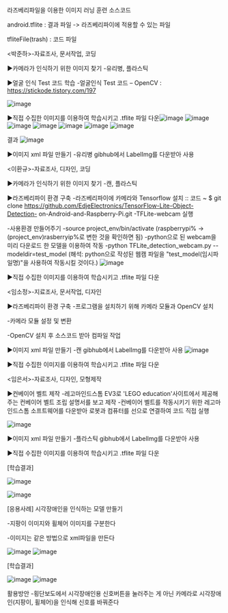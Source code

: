라즈베리파일을 이용한 이미지 러닝 훈련 소스코드



android.tflite : 결과 파일 -> 라즈베리파이에 적용할 수 있는 파일

tfliteFile(trash) : 코드 파일



<박준하>-자료조사, 문서작업, 코딩

▶카메라가 인식하기 위한 이미지 찾기
-유리병, 플라스틱

▶얼굴 인식 Test 코드 학습
-얼굴인식 Test 코드 – OpenCV : https://stickode.tistory.com/197

![image](https://user-images.githubusercontent.com/84001817/208068098-24a616ce-f90c-45b7-975e-c53b7a4baed4.png)

▶직접 수집한 이미지를 이용하여 학습시키고 .tflite 파일 다운![image](https://user-images.githubusercontent.com/84001817/208068878-af5f4a98-2d72-44b1-bdff-3e3fffddc10c.png)
![image](https://user-images.githubusercontent.com/84001817/208068895-8412f5ec-8712-4029-873f-148d6bf7b998.png)
![image](https://user-images.githubusercontent.com/84001817/208068922-1348df2d-66b9-426d-abe9-cb8e1de120e1.png)
![image](https://user-images.githubusercontent.com/84001817/208068948-b2e6d235-f996-48a1-b4bd-3c8d676f2e40.png)
![image](https://user-images.githubusercontent.com/84001817/208068964-c978716f-c0d3-4a1e-93f5-3da8fd954267.png)
![image](https://user-images.githubusercontent.com/84001817/208068978-de4774f1-f03d-4eba-8b19-61b38a8d61bf.png)
![image](https://user-images.githubusercontent.com/84001817/208068999-c0c621b2-7996-47f0-b057-84ba21f6ecc9.png)


결과
![image](https://user-images.githubusercontent.com/84001817/208069011-20902254-a4b1-4dc3-94de-e029594e7cc8.png)


▶이미지 xml 파일 만들기
-유리병
gibhub에서 LabelImg를 다운받아 사용


<이환규>-자료조사, 디자인, 코딩

▶카메라가 인식하기 위한 이미지 찾기
-캔, 플라스틱

▶라즈베리파이 환경 구축
-라즈베리파이에 카메라와 Tensorflow 설치
:: 코드
~ $ git clone https://github.com/EdjeElectronics/TensorFlow-Lite-Object-Detection-
on-Android-and-Raspberry-Pi.git
-TFLite-webcam 실행

-사용환경 만들어주기
-source project_env/bin/activate
  (raspberrypi% -> (project_env)rasberryip%로 변한 것을 확인하면 됨)
-python으로 된 webcam을 미리 다운로드 한 모델을 이용하여 작동
 -python TFLite_detection_webcam.py --modeldir=test_model
  (해석: python으로 작성된 웹캠 파일을 "test_model(임시파일명)"을 사용하여 작동시킬 것이다.)
![image](https://user-images.githubusercontent.com/84001817/208068433-29ad1551-006b-4e2c-a593-0d248fe5fc01.png)
  
▶직접 수집한 이미지를 이용하여 학습시키고 .tflite 파일 다운


<임소정>-지료조사, 문서작업, 디자인

▶라즈베리파이 환경 구축
-프로그램을 설치하기 위해 카메라 모듈과 OpenCV 설치

-카메라 모듈 설정 및 변환

-OpenCV 설치 후 소스코드 받아 컴파일 작업

▶이미지 xml 파일 만들기
-캔
gibhub에서 LabelImg를 다운받아 사용
![image](https://user-images.githubusercontent.com/84001817/208068700-7b12705d-998b-413b-8b06-4acd6ac84c09.png)

▶직접 수집한 이미지를 이용하여 학습시키고 .tflite 파일 다운


<임은서>-자료조사, 디자인, 모형제작

▶컨베이어 벨트 제작
-레고마인드스톰 EV3로 'LEGO education'사이트에서 제공해주는 컨베이어 벨트 조립 설명서를 보고 제작
-컨베이어 벨트를 작동시키기 위한 레고마인드스톰 소프트웨어를 다운받아 로봇과 컴퓨터를 선으로 연결하여 코드 직접 실행

![image](https://user-images.githubusercontent.com/84001817/208067830-2309380e-a859-43cc-9105-59e0a1fc98f6.png)


▶이미지 xml 파일 만들기
-플라스틱
gibhub에서 LabelImg를 다운받아 사용

▶직접 수집한 이미지를 이용하여 학습시키고 .tflite 파일 다운


[학습결과]

![image](https://user-images.githubusercontent.com/84001817/208069368-16e1cd33-e673-4293-ba8b-4c30d2c4a5b8.png)


![image](https://user-images.githubusercontent.com/84001817/208069395-ce2aa792-a8b1-4e6d-9fed-3ff50fbd66b9.png)


[응용사례]
시각장애인을 인식하는 모델 만들기

-지팡이 이미지와 휠체어 이미지를 구분한다

-이미지는 같은 방법으로 xml파일을 만든다

![image](https://user-images.githubusercontent.com/84001817/208069704-43940134-b828-4d57-82c3-d96fa04e17d6.png)
![image](https://user-images.githubusercontent.com/84001817/208069714-af55e290-9424-4d04-8e7b-4c3b2411e5d8.png)


[학습결과]

![image](https://user-images.githubusercontent.com/84001817/208069730-049b1922-7024-4fb6-8a6c-aa1cbbdb641f.png)
![image](https://user-images.githubusercontent.com/84001817/208069740-3e7af9a2-dec6-4c6c-b87f-77a279a69799.png)


활용방안
-횡단보도에서 시각장애인용 신호버튼을 눌러주는 게 아닌 카메라로 시각장애인(지팡이, 휠체어)을 인식해 신호를 바꿔준다
